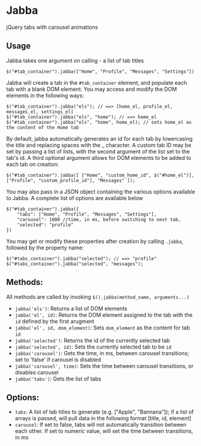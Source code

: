 Jabba
=====

jQuery tabs with carousel animations

Usage
-----

Jabba takes one argument on calling - a list of tab titles

    $("#tab_container").jabba(["Home", "Profile", "Messages", "Settings"])

Jabba will create a tab in the `#tab_container` element, and populate each tab with a blank DOM element. You may access and modify the DOM elements in the following ways:

    $("#tab_container").jabba("els"); // ==> [home_el, profile_el, messages_el, settings_el]
    $("#tab_container").jabba("els", "home"); // ==> home_el
    $("#tab_container").jabba("els", "home", home_el); // sets home_el as the content of the Home tab

By default, jabba automatically generates an id for each tab by lowercasing the title and replacing spaces with the _ character. A custom tab ID may be set by passing a list of lists, with the second argument of the list set to the tab's id. A third optional argument allows for DOM elements to be added to each tab on creation:

    $("#tab_container").jabba([ ["Home", "custom_home_id", $("#home_el")], ["Profile", "custom_profile_id"], "Messages" ]);

You may also pass in a JSON object containing the various options available to Jabba. A complete list of options are available below

    $("#tab_container").jabba({
        "tabs": ["Home", "Profile", "Messages", "Settings"],
        "carousel": 1000 //time, in ms, before switching to next tab,
        "selected": "profile"
    })

You may get or modify these properties after creation by calling `.jabba`, followed by the property name:

    $("#tabs_container").jabba("selected"); // ==> "profile"
    $("#tabs_container").jabba("selected", "messages");

Methods:
-------

All methods are called by invoking `$().jabba(method_name, arguments...)`

- `jabba('els')`: Returns a list of DOM elements
- `jabba('el', id)`: Returns the DOM element assigned to the tab with the `id` defined by the first arugment
- `jabba('el', id, dom_element)`: Sets `dom_element` as the content for tab `id`
- `jabba('selected')`: Returns the id of the currently selected tab
- `jabba('selected', id)`: Sets the currently selected tab to be `id`
- `jabba('carousel')`: Gets the time, in ms, between carousel transitions; set to 'false' if carousel is disabled
- `jabba('carousel', time)`: Sets the time between carousel transitions, or disables carousel
- `jabba('tabs')`: Gets the list of tabs

Options:
--------
- `tabs`: A list of tab titles to generate (e.g. ["Apple", "Bannana"]); if a list of arrays is passed, will pull data in the following format [title, id, element]
- `carousel`: If set to false, tabs will not automatically transition between each other. If set to numeric value, will set the time between transitions, in ms
